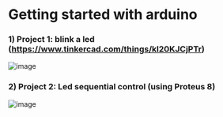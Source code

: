 # Getting started with arduino

### 1) Project 1: blink a led (https://www.tinkercad.com/things/kl20KJCjPTr)
![image](https://user-images.githubusercontent.com/94420252/230749469-5c46e56f-ed76-4f51-9ff1-55b82522e714.png)

### 2) Project 2: Led sequential control (using Proteus 8)
![image](https://user-images.githubusercontent.com/94420252/230749510-532029e4-0bae-453c-9e8a-4ec7fccf9509.png)


